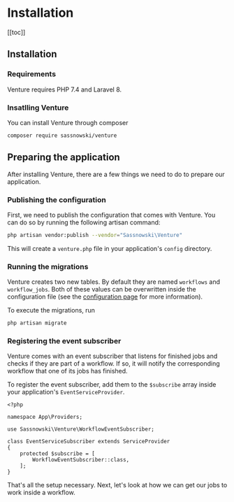 # Installation

[[toc]]

## Installation

### Requirements

Venture requires PHP 7.4 and Laravel 8.

### Insatlling Venture

You can install Venture through composer

```bash
composer require sassnowski/venture
```

## Preparing the application

After installing Venture, there are a few things we need to do to prepare our application.

### Publishing the configuration

First, we need to publish the configuration that comes with Venture. You can do so by running the following artisan command:

```bash
php artisan vendor:publish --vendor="Sassnowski\Venture"
```

This will create a `venture.php` file in your application's `config` directory.

### Running the migrations

Venture creates two new tables. By default they are named `workflows` and `workflow_jobs`. Both of these values can be overwritten inside the configuration file (see the [configuration page](/configuration/table-names) for more information).

To execute the migrations, run

```bash
php artisan migrate
```

### Registering the event subscriber

Venture comes with an event subscriber that listens for finished jobs and checks if they are part of a workflow. If so, it will notify the corresponding workflow that one of its jobs has finished.

To register the event subscriber, add them to the `$subscribe` array inside your application's `EventServiceProvider`.

```php{10}
<?php

namespace App\Providers;

use Sassnowski\Venture\WorkflowEventSubscriber;

class EventServiceSubscriber extends ServiceProvider
{
    protected $subscribe = [
        WorkflowEventSubscriber::class,
    ];
}
```

That's all the setup necessary. Next, let's look at how we can get our jobs to work inside a workflow.
